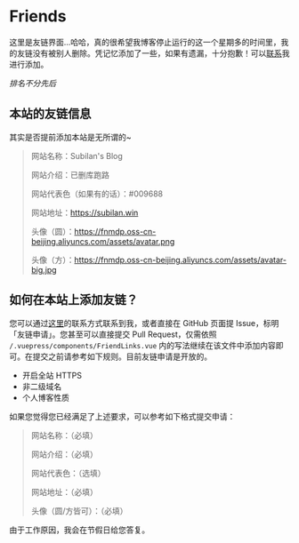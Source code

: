 # Friends

这里是友链界面...哈哈，真的很希望我博客停止运行的这一个星期多的时间里，我的友链没有被别人删除。凭记忆添加了一些，如果有遗漏，十分抱歉！可以[联系](/contact.html)我进行添加。

*排名不分先后*

<FriendLinks/>

## 本站的友链信息

其实是否提前添加本站是无所谓的~

> 网站名称：Subilan's Blog
>
> 网站介绍：已删库跑路
>
> 网站代表色（如果有的话）：#009688
>
> 网站地址：<https://subilan.win>
>
> 头像（圆）：<https://fnmdp.oss-cn-beijing.aliyuncs.com/assets/avatar.png>
>
> 头像（方）：<https://fnmdp.oss-cn-beijing.aliyuncs.com/assets/avatar-big.jpg>

## 如何在本站上添加友链？

您可以通过[这里](/Contact.html)的联系方式联系到我，或者直接在 GitHub 页面提 Issue，标明「友链申请」。您甚至可以直接提交 Pull Request，仅需依照 `/.vuepress/components/FriendLinks.vue` 内的写法继续在该文件中添加内容即可。在提交之前请参考如下规则。目前友链申请是开放的。

- 开启全站 HTTPS
- 非二级域名
- 个人博客性质

如果您觉得您已经满足了上述要求，可以参考如下格式提交申请：

> 网站名称：（必填）
>
> 网站介绍：（必填）
>
> 网站代表色：（选填）
>
> 网站地址：（必填）
>
> 头像（圆/方皆可）：（必填）

由于工作原因，我会在节假日给您答复。
